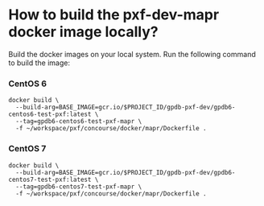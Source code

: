 # How to build the pxf-dev-mapr docker image locally?

Build the docker images on your local system. Run the following command to
build the image:

### CentOS 6

```
docker build \
  --build-arg=BASE_IMAGE=gcr.io/$PROJECT_ID/gpdb-pxf-dev/gpdb6-centos6-test-pxf:latest \
  --tag=gpdb6-centos6-test-pxf-mapr \
  -f ~/workspace/pxf/concourse/docker/mapr/Dockerfile .
```


### CentOS 7

```
docker build \
  --build-arg=BASE_IMAGE=gcr.io/$PROJECT_ID/gpdb-pxf-dev/gpdb6-centos7-test-pxf:latest \
  --tag=gpdb6-centos7-test-pxf-mapr \
  -f ~/workspace/pxf/concourse/docker/mapr/Dockerfile .
```
